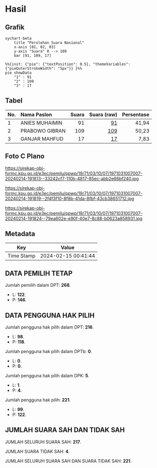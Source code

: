 # Hasil

## Grafik

```mermaid
xychart-beta
    title "Perolehan Suara Nasional"
    x-axis [01, 02, 03]
    y-axis "Suara" 0 --> 109
    bar [91, 109, 17]
```

```mermaid
%%{init: {"pie": {"textPosition": 0.5}, "themeVariables": {"pieOuterStrokeWidth": "5px"}} }%%
pie showData
    "1" : 91
    "2" : 109
    "3" : 17
```

## Tabel

| No. | Nama Paslon    | Suara | Suara (raw) | Persentase |
|:--- |:-------------- | -----:| -----------:| ----------:|
| 1   | ANIES MUHAIMIN | 91    | [91][p-1]   | 41,94      |
| 2   | PRABOWO GIBRAN | 109   | [109][p-2]  | 50,23      |
| 3   | GANJAR MAHFUD  | 17    | [17][p-3]   | 7,83       |


[p-1]: https://github.com/gigit-pemilu/pemilu-2024/blob/main/pilpres/hitung-suara/sub/19-kepulauan-bangka-belitung/sub/71-kota-pangkal-pinang/sub/03-pangkal-balam/sub/1007-ampui/sub/007-tps/sub/paslon-1.txt
[p-2]: https://github.com/gigit-pemilu/pemilu-2024/blob/main/pilpres/hitung-suara/sub/19-kepulauan-bangka-belitung/sub/71-kota-pangkal-pinang/sub/03-pangkal-balam/sub/1007-ampui/sub/007-tps/sub/paslon-2.txt
[p-3]: https://github.com/gigit-pemilu/pemilu-2024/blob/main/pilpres/hitung-suara/sub/19-kepulauan-bangka-belitung/sub/71-kota-pangkal-pinang/sub/03-pangkal-balam/sub/1007-ampui/sub/007-tps/sub/paslon-3.txt

## Foto C Plano

https://sirekap-obj-formc.kpu.go.id/e3ec/pemilu/ppwp/19/71/03/10/07/1971031007007-20240214-191813--33242cf7-110b-4817-85ec-abb2e66bf240.jpg

https://sirekap-obj-formc.kpu.go.id/e3ec/pemilu/ppwp/19/71/03/10/07/1971031007007-20240214-191819--2f4f3f10-8f8b-41da-8fbf-43cb38651712.jpg

https://sirekap-obj-formc.kpu.go.id/e3ec/pemilu/ppwp/19/71/03/10/07/1971031007007-20240214-191824--79ea602e-e90f-40e7-8c88-b0623a858931.jpg


## Metadata

| Key        | Value               |
| ---------- | ------------------- |
| Time Stamp | 2024-02-15 00:41:44 |


## DATA PEMILIH TETAP

Jumlah pemilih dalam DPT: **268**.
 * L: **122**.
 * P: **146**.

## DATA PENGGUNA HAK PILIH

Jumlah pengguna hak pilih dalam DPT: **216**.
 * L: **98**.
 * P: **118**.

Jumlah pengguna hak pilih dalam DPTb: **0**.
 * L: **0**.
 * P: **0**.

Jumlah pengguna hak pilih dalam DPK: **5**.
 * L: **1**.
 * P: **4**.

Jumlah pengguna hak pilih: **221**.
 * L: **99**.
 * P: **122**.

## JUMLAH SUARA SAH DAN TIDAK SAH

JUMLAH SELURUH SUARA SAH: **217**.

JUMLAH SUARA TIDAK SAH: **4**.

JUMLAH SELURUH SUARA SAH DAN SUARA TIDAK SAH: **221**.


